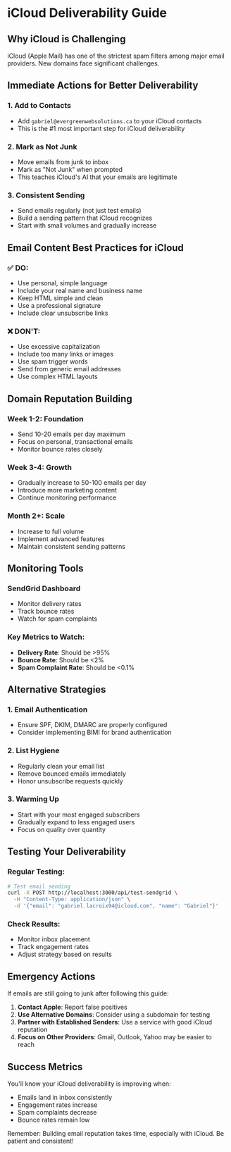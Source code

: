 # iCloud Deliverability Guide

## Why iCloud is Challenging

iCloud (Apple Mail) has one of the strictest spam filters among major email providers. New domains face significant challenges.

## Immediate Actions for Better Deliverability

### 1. Add to Contacts
- Add `gabriel@evergreenwebsolutions.ca` to your iCloud contacts
- This is the #1 most important step for iCloud deliverability

### 2. Mark as Not Junk
- Move emails from junk to inbox
- Mark as "Not Junk" when prompted
- This teaches iCloud's AI that your emails are legitimate

### 3. Consistent Sending
- Send emails regularly (not just test emails)
- Build a sending pattern that iCloud recognizes
- Start with small volumes and gradually increase

## Email Content Best Practices for iCloud

### ✅ DO:
- Use personal, simple language
- Include your real name and business name
- Keep HTML simple and clean
- Use a professional signature
- Include clear unsubscribe links

### ❌ DON'T:
- Use excessive capitalization
- Include too many links or images
- Use spam trigger words
- Send from generic email addresses
- Use complex HTML layouts

## Domain Reputation Building

### Week 1-2: Foundation
- Send 10-20 emails per day maximum
- Focus on personal, transactional emails
- Monitor bounce rates closely

### Week 3-4: Growth
- Gradually increase to 50-100 emails per day
- Introduce more marketing content
- Continue monitoring performance

### Month 2+: Scale
- Increase to full volume
- Implement advanced features
- Maintain consistent sending patterns

## Monitoring Tools

### SendGrid Dashboard
- Monitor delivery rates
- Track bounce rates
- Watch for spam complaints

### Key Metrics to Watch:
- **Delivery Rate**: Should be >95%
- **Bounce Rate**: Should be <2%
- **Spam Complaint Rate**: Should be <0.1%

## Alternative Strategies

### 1. Email Authentication
- Ensure SPF, DKIM, DMARC are properly configured
- Consider implementing BIMI for brand authentication

### 2. List Hygiene
- Regularly clean your email list
- Remove bounced emails immediately
- Honor unsubscribe requests quickly

### 3. Warming Up
- Start with your most engaged subscribers
- Gradually expand to less engaged users
- Focus on quality over quantity

## Testing Your Deliverability

### Regular Testing:
```bash
# Test email sending
curl -X POST http://localhost:3000/api/test-sendgrid \
  -H "Content-Type: application/json" \
  -d '{"email": "gabriel.lacroix94@icloud.com", "name": "Gabriel"}'
```

### Check Results:
- Monitor inbox placement
- Track engagement rates
- Adjust strategy based on results

## Emergency Actions

If emails are still going to junk after following this guide:

1. **Contact Apple**: Report false positives
2. **Use Alternative Domains**: Consider using a subdomain for testing
3. **Partner with Established Senders**: Use a service with good iCloud reputation
4. **Focus on Other Providers**: Gmail, Outlook, Yahoo may be easier to reach

## Success Metrics

You'll know your iCloud deliverability is improving when:
- Emails land in inbox consistently
- Engagement rates increase
- Spam complaints decrease
- Bounce rates remain low

Remember: Building email reputation takes time, especially with iCloud. Be patient and consistent!
